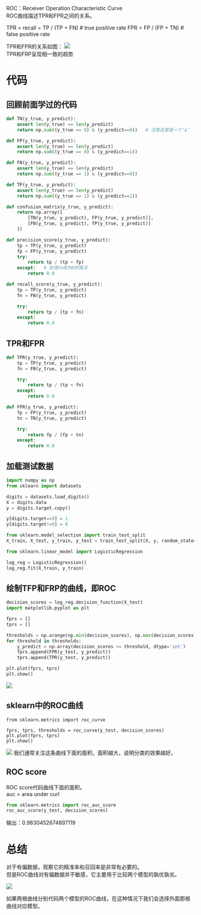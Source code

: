 ROC：Receiver Operation Characteristic Curve  
ROC曲线描述TPR和FPR之间的关系。   

TPR = recall = TP / (TP + FN)  # true positive rate
FPR = FP / (FP + TN)           # false positive rate

TPR和FPR的关系如图：
![](http://windmissing.github.io/images/2019/199.jpg)  
TPR和FRP呈现相一致的趋势  

# 代码

## 回顾前面学过的代码

```python
def TN(y_true, y_predict):
    assert len(y_true) == len(y_predict)
    return np.sum((y_true == 0) & (y_predict==0))   # 注意这里是一个‘&’

def FP(y_true, y_predict):
    assert len(y_true) == len(y_predict)
    return np.sum((y_true == 0) & (y_predict==1))

def FN(y_true, y_predict):
    assert len(y_true) == len(y_predict)
    return np.sum((y_true == 1) & (y_predict==0))

def TP(y_true, y_predict):
    assert len(y_true) == len(y_predict)
    return np.sum((y_true == 1) & (y_predict==1))

def confusion_matrix(y_true, y_predict):
    return np.array([
        [TN(y_true, y_predict), FP(y_true, y_predict)],
        [FN(y_true, y_predict), TP(y_true, y_predict)]
    ])

def precision_score(y_true, y_predict):
    tp = TP(y_true, y_predict)
    fp = FP(y_true, y_predict)
    try:
        return tp / (tp + fp)
    except:   # 处理分母为0的情况
        return 0.0

def recall_score(y_true, y_predict):
    tp = TP(y_true, y_predict)
    fn = FN(y_true, y_predict)

    try:
        return tp / (tp + fn)
    except:
        return 0.0
```

## TPR和FPR

```python
def TPR(y_true, y_predict):
    tp = TP(y_true, y_predict)
    fn = FN(y_true, y_predict)

    try:
        return tp / (tp + fn)
    except:
        return 0.0

def FPR(y_true, y_predict):
    fp = FP(y_true, y_predict)
    tn = TN(y_true, y_predict)

    try:
        return fp / (fp + tn)
    except:
        return 0.0
```

## 加载测试数据

```python
import numpy as np
from sklearn import datasets

digits = datasets.load_digits()
X = digits.data
y = digits.target.copy()

y[digits.target==9] = 1
y[digits.target!=9] = 0

from sklearn.model_selection import train_test_split
X_train, X_test, y_train, y_test = train_test_split(X, y, random_state=666)

from sklearn.linear_model import LogisticRegression

log_reg = LogisticRegression()
log_reg.fit(X_train, y_train)
```

## 绘制TFP和FRP的曲线，即ROC

```python
decision_scores = log_reg.decision_function(X_test)
import matplotlib.pyplot as plt

fprs = []
tprs = []

thresholds = np.arange(np.min(decision_scores), np.max(decision_scores), step=0.1)
for threshold in thresholds:
    y_predict = np.array(decision_scores >= threshold, dtype='int')
    fprs.append(FPR(y_test, y_predict))
    tprs.append(TPR(y_test, y_predict))

plt.plot(fprs, tprs)
plt.show()
```

![](http://windmissing.github.io/images/2019/203.jpg)

## sklearn中的ROC曲线

```phthon
from sklearn.metrics import roc_curve

fprs, tprs, thresholds = roc_curve(y_test, decision_scores)
plt.plot(fprs, tprs)
plt.show()
```

![](http://windmissing.github.io/images/2019/203.jpg)
我们通常关注这条曲线下面的面积。面积越大，说明分类的效果越好。

## ROC score

ROC score代码曲线下面的面积。  
auc = area under curl  

```python
from sklearn.metrics import roc_auc_score
roc_auc_score(y_test, decision_scores)
```

输出：0.9830452674897119

# 总结
对于有偏数据，观察它的精准率和召回率是非常有必要的。  
但是ROC曲线对有偏数据并不敏感，它主要用于比较两个模型的孰优孰劣。  

![](http://windmissing.github.io/images/2019/200.jpg)

如果两根曲线分别代码两个模型的ROC曲线，在这种情况下我们会选择外面那根曲线对应模型。  
